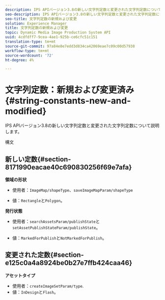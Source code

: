 ```yaml
---
description: IPS APIバージョン3.8の新しい文字列定数と変更された文字列定数について説明します。
seo-description: IPS APIバージョン3.8の新しい文字列定数と変更された文字列定数について説明します。
seo-title: 文字列定数の新規および変更
solution: Experience Manager
title: 文字列定数の新規および変更
topic: Dynamic Media Image Production System API
uuid: 4cdfdff7-9cea-4ae1-925b-ce6cfc51c151
translation-type: tm+mt
source-git-commit: 97a84e8e7edd3d834ca42069eae7c09c00d57938
workflow-type: tm+mt
source-wordcount: '72'
ht-degree: 4%

---
```



# 文字列定数：新規および変更済み{#string-constants-new-and-modified}

IPS APIバージョン3.8の新しい文字列定数と変更された文字列定数について説明します。

構文

## 新しい定数{#section-8171990eacae40c690830256f69e7afa}

**領域の形状**

* 使用者：`ImageMap/shapeType`、`saveImageMapParam/shapeType`

* 値：`Rectangle`と`Polygon`。

**発行状態**

* 使用者：`searchAssetsParam/publishState`と`setAssetPublishStateParam/publishState`。

* 値：`MarkedForPublish`と`NotMarkedForPublish`。

## 変更された定数{#section-e125c0a4a8924be0b27e7ffb424caa46}

**アセットタイプ**

* 使用者：`createImageSetParam/type`.
* 値：`InDesign`と`Flash`。

